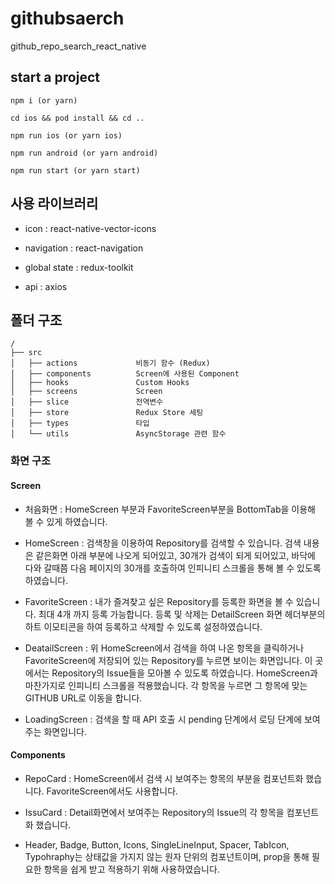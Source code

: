 # githubsaerch
github_repo_search_react_native

## start a project

```
npm i (or yarn)

cd ios && pod install && cd ..

npm run ios (or yarn ios)

npm run android (or yarn android)

npm run start (or yarn start)
```

## 사용 라이브러리

- icon : react-native-vector-icons

- navigation : react-navigation

- global state : redux-toolkit

- api : axios

## 폴더 구조

```
/
├── src
│   ├── actions             비동기 함수 (Redux)
│   ├── components          Screen에 사용된 Component
│   ├── hooks               Custom Hooks
│   ├── screens             Screen
│   ├── slice               전역변수
│   ├── store               Redux Store 세팅
│   ├── types               타입
│   └── utils               AsyncStorage 관련 함수
```

### 화면 구조

#### Screen

- 처음화면 : HomeScreen 부분과 FavoriteScreen부분을 BottomTab을 이용해 볼 수 있게 하였습니다.

- HomeScreen : 검색창을 이용하여 Repository를 검색할 수 있습니다. 검색 내용은 같은화면 아래 부분에 나오게 되어있고, 30개가 검색이 되게 되어있고, 바닥에 다와 갈때쯤 다음 페이지의 30개를 호출하여 인피니티 스크롤을 통해 볼 수 있도록 하였습니다.

- FavoriteScreen : 내가 즐겨찾고 싶은 Repository를 등록한 화면을 볼 수 있습니다. 최대 4개 까지 등록 가능합니다. 등록 및 삭제는 DetailScreen 화면 헤더부분의 하트 이모티콘을 하여 등록하고 삭제할 수 있도록 설정하였습니다.

- DeatailScreen : 위 HomeScreen에서 검색을 하여 나온 항목을 클릭하거나 FavoriteScreen에 저장되어 있는 Repository를 누르면 보이는 화면입니다. 이 곳에서는 Repository의 Issue들을 모아볼 수 있도록 하였습니다. HomeScreen과 마찬가지로 인피니티 스크롤을 적용했습니다. 각 항목을 누르면 그 항목에 맞는 GITHUB URL로 이동을 합니다.

- LoadingScreen : 검색을 할 때 API 호출 시 pending 단계에서 로딩 단계에 보여주는 화면입니다.

#### Components

- RepoCard : HomeScreen에서 검색 시 보여주는 항목의 부분을 컴포넌트화 했습니다. FavoriteScreen에서도 사용합니다.
- IssuCard : Detail화면에서 보여주는 Repository의 Issue의 각 항목을 컴포넌트화 했습니다.

- Header, Badge, Button, Icons, SingleLineInput, Spacer, TabIcon, Typohraphy는 상태값을 가지지 않는 원자 단위의 컴포넌트이며, prop을 통해 필요한 항목을 쉽게 받고 적용하기 위해 사용하였습니다.
